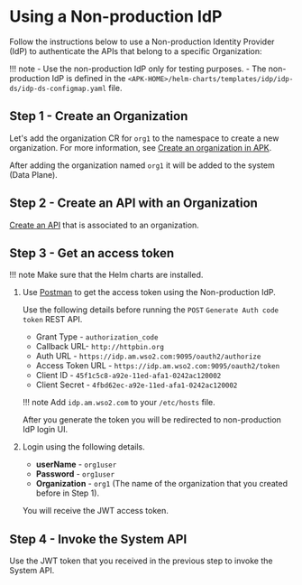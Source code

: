 # Using a Non-production IdP

Follow the instructions below to use a Non-production Identity Provider (IdP) to authenticate the APIs that belong to a specific Organization:

!!! note
    - Use the non-production IdP only for testing purposes.
    - The non-production IdP is defined in the `<APK-HOME>/helm-charts/templates/idp/idp-ds/idp-ds-configmap.yaml` file.

## Step 1 - Create an Organization

Let's add the organization CR for `org1` to the namespace to create a new organization. 
For more information, see [Create an organization in APK](../../../../administration/organizations).

After adding the organization named `org1` it will be added to the system (Data Plane).

## Step 2 - Create an API with an Organization

[Create an API](../../../../administration/organizations#create-an-api-with-an-organization) that is associated to an organization.

## Step 3 - Get an access token

!!! note
    Make sure that the Helm charts are installed.

1. Use [Postman](../../administration/postman-tests) to get the access token using the Non-production IdP.

    Use the following details before running the `POST` `Generate Auth code token` REST API.

     - Grant Type - `authorization_code`
     - Callback URL- `http://httpbin.org`
     - Auth URL - `https://idp.am.wso2.com:9095/oauth2/authorize`
     - Access Token URL - `https://idp.am.wso2.com:9095/oauth2/token`
     - Client ID - `45f1c5c8-a92e-11ed-afa1-0242ac120002`
     - Client Secret - `4fbd62ec-a92e-11ed-afa1-0242ac120002`

    !!! note
        Add `idp.am.wso2.com` to your `/etc/hosts` file.

    After you generate the token you will be redirected to non-production IdP login UI.

2. Login using the following details.

     - **userName** - `org1user`
     - **Password** - `org1user`
     - **Organization** - `org1` (The name of the organization that you created before in Step 1).

     You will receive the JWT access token.

## Step 4 - Invoke the System API

Use the JWT token that you received in the previous step to invoke the System API.
